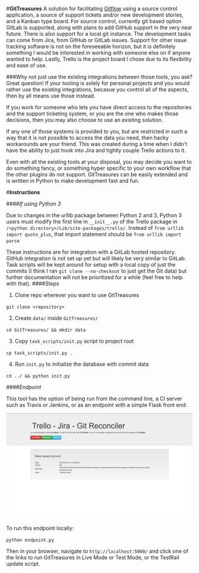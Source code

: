 #**GitTreasures**
A solution for facilitating [Gitflow](https://www.atlassian.com/git/tutorials/comparing-workflows/gitflow-workflow) using a source control application, a source of support tickets and/or new development stories, and a Kanban type board. For source control, currently git based option GitLab is supported, along with plans to add GitHub support in the very near future. There is also support for a local git instance. The development tasks can come from Jira, from GitHub or GitLab issues. Support for other issue tracking software is not on the foreseeable horizon, but it is definitely something I would be interested in working with someone else on if anyone wanted to help. Lastly, Trello is the project board I chose due to its flexibility and ease of use. 

###Why not just use the existing integrations between those tools, you ask?
Great question! If your tooling is solely for personal projects and you would rather use the existing integrations, becasue you control all of the aspects, then by all means use those instead. 

If you work for someone who lets you have direct access to the repositories and the support ticketing system, or you are the one who makes those decisions, then you may also choose to use an existing solution.

If any one of those systems is provided to you, but are restricted in such a way that it is not possible to access the data you need, then hacky workarounds are your friend. This was created during a time when I didn't have the ability to just hook into Jira and tightly couple Trello actions to it. 

Even with all the existing tools at your disposal, you may decide you want to do something fancy, or something hyper specific to your own workflow that the other plugins do not support. GitTreasures can be easily extended and is written in Python to make development fast and fun.

#**Instructions**

####*If using Python 3*  

Due to changes in the urllib package between Python 2 and 3, Python 3 users must modify the first line in `__init__.py` of the Trello package in `/<python directory>/Lib/site-packages/trello/`. Instead of `from urllib import quote_plus`, that import statement should be `from urllib import parse`

These instructions are for integration with a GitLab hosted repository. GitHub integration is not set up yet but will likely be very similar to GitLab. Task scripts will be kept around for setup with a local copy of just the commits (I think I ran `git clone --no-checkout` to just get the Git data) but further documentation will not be prioritized for a while (feel free to help with that).
####*Steps*

1) Clone repo wherever you want to use GitTreasures

`git clone <repository>`

2) Create `data/` inside `GitTreasures/`

`cd GitTreasures/ && mkdir data`

3) Copy `task_scripts/init.py` script to project root

`cp task_scripts/init.py .`

4) Run `init.py` to initialize the database with commit data

`cd ../ && python init.py`

####*Endpoint*

This tool has the option of being run from the command line, a CI server such as Travis or Jenkins, or as an endpoint with a simple Flask front end:

![Screenshot](static/images/GitTreasuresUI.png)

To run this endpoint locally:

`python endpoint.py`

Then in your browser, navigate to `http://localhost:5000/` and click one of the links to run GitTreasures in Live Mode or Test Mode, or the TestRail update script.
